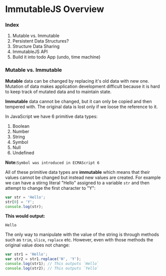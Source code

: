 # ImmutableJS Overview

### Index
  1. Mutable vs. Immutable
  2. Persistent Data Structures?
  3. Structure Data Sharing
  4. ImmutableJS API
  5. Build it into todo App (undo, time machine)

### Mutable vs. Immutable

**Mutable** data can be changed by replacing it's old data with new one. Mutation of data makes application development difficult because it is hard to keep track of mutated data and to maintain state.

**Immutable** data cannot be changed, but it can only be copied and then tempered with. The original data is lost only if we loose the reference to it.

In JavaScript we have 6 primitive data types:

  1. Boolean
  2. Number
  3. String
  4. Symbol
  5. Null
  6. Undefined

**Note:**`Symbol was introduced in ECMAScript 6`

All of these primitive data types are **immutable** which means that their values cannot be changed but instead new values are created. For example we can have a stirng literal "Hello" assigned to a variable `str` and then attempt to change the first character to "Y":

```javascript
var str = 'Hello';
str[0] = 'Y';
console.log(str);
```
**This would output:**

`Hello`

The only way to manipulate with the value of the string is through methods such as `trim`, `slice`, `replace` etc. However, even with those methods the original value does not change:

```javascript
var str1 = 'Hello';
var str2 = str1.replace('H', 'Y');
console.log(str1); // This outputs `Hello`
console.log(str2); // This outputs `Yello`
```



